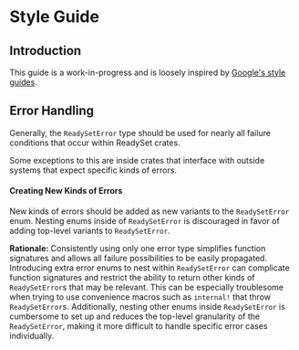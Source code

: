 # Style Guide 
## Introduction
This guide is a work-in-progress and is loosely inspired by [Google's style guides](https://google.github.io/styleguide/cppguide.html).

## Error Handling
Generally, the `ReadySetError` type should be used for nearly all failure conditions that occur within ReadySet crates.

Some exceptions to this are inside crates that interface with outside systems that expect specific kinds of errors.

#### Creating New Kinds of Errors
New kinds of errors should be added as new variants to the `ReadySetError` enum. Nesting enums inside of `ReadySetError` is discouraged in favor of adding top-level variants to `ReadySetError`.

**Rationale:** Consistently using only one error type simplifies function signatures and allows all failure possibilities to be easily propagated. Introducing extra error enums to nest within `ReadySetError` can complicate function signatures and restrict the ability to return other kinds of `ReadySetError`s that may be relevant. This can be especially troublesome when trying to use convenience macros such as `internal!` that throw `ReadySetError`s. Additionally, nesting other enums inside `ReadySetError` is cumbersome to set up and reduces the top-level granularity of the `ReadySetError`, making it more difficult to handle specific error cases individually.